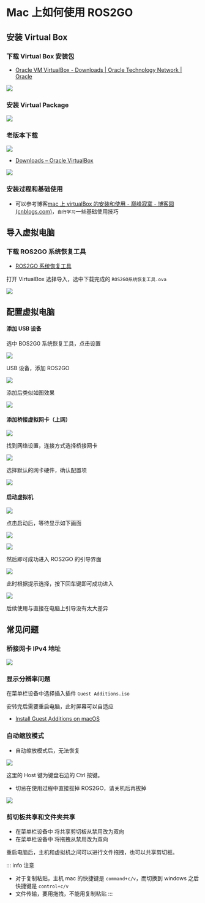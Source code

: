 # Mac 上如何使用 ROS2GO

## 安装 Virtual Box

### 下载 Virtual Box 安装包

- [Oracle VM VirtualBox - Downloads | Oracle Technology Network | Oracle](https://www.oracle.com/virtualization/technologies/vm/downloads/virtualbox-downloads.html)

![](https://tianbot-pic.oss-cn-beijing.aliyuncs.com/tianbot-pic/Tianbot-Docimage-20240923110331763.png)

### 安装 Virtual Package

![](https://tianbot-pic.oss-cn-beijing.aliyuncs.com/tianbot-pic/Tianbot-Docimage-20240923110235567.png)

### 老版本下载

![](https://tianbot-pic.oss-cn-beijing.aliyuncs.com/tianbot-pic/Tianbot-Docimage-20240923110530787.png)

- [Downloads – Oracle VirtualBox](https://www.virtualbox.org/wiki/Downloads)

![](https://tianbot-pic.oss-cn-beijing.aliyuncs.com/tianbot-pic/Tianbot-Docimage-20240923110901629.png)

### 安装过程和基础使用

- 可以参考博客[mac 上 virtualBox 的安装和使用 - 巅峰寂寞 - 博客园 (cnblogs.com)](https://www.cnblogs.com/andong2015/p/7688120.html)，`自行学习`一些基础使用技巧

## 导入虚拟电脑

### 下载 ROS2GO 系统恢复工具

- [ROS2GO 系统恢复工具](https://docs.tianbot.com/ros2go/guide/how-to-recover.html#ros2go-recovery-tool)

打开 VirtualBox 选择导入，选中下载完成的 `ROS2GO系统恢复工具.ova`

![](https://tianbot-pic.oss-cn-beijing.aliyuncs.com/tianbot/202209201555697.png)

## 配置虚拟电脑

#### 添加 USB 设备

选中 BOS2G0 系统恢复工具，点击设置

![](https://tianbot-pic.oss-cn-beijing.aliyuncs.com/tianbot/202209201555440.png)

USB 设备，添加 ROS2GO

![](https://tianbot-pic.oss-cn-beijing.aliyuncs.com/tianbot/202209201555129.png)

添加后类似如图效果

![](https://tianbot-pic.oss-cn-beijing.aliyuncs.com/tianbot/202209201555073.png)

#### 添加桥接虚拟网卡（上网）

![](https://tianbot-pic.oss-cn-beijing.aliyuncs.com/tianbot-pic/Tianbot-Docimage-20240923150013512.png)

找到网络设置，连接方式选择桥接网卡

![](https://tianbot-pic.oss-cn-beijing.aliyuncs.com/tianbot-pic/Tianbot-Docimage-20240923150509265.png)

选择默认的网卡硬件，确认配置项

![](https://tianbot-pic.oss-cn-beijing.aliyuncs.com/tianbot-pic/Tianbot-Docimage-20240923150953807.png)

#### 启动虚拟机

![](https://tianbot-pic.oss-cn-beijing.aliyuncs.com/tianbot/202209201555694.png)

点击启动后，等待显示如下画面

![](https://tianbot-pic.oss-cn-beijing.aliyuncs.com/tianbot-pic/Tianbot-Docimage-20240923144544365.png)

![](https://tianbot-pic.oss-cn-beijing.aliyuncs.com/tianbot-pic/Tianbot-Doc17270740372157.png)

然后即可成功进入 ROS2GO 的引导界面

![](https://tianbot-pic.oss-cn-beijing.aliyuncs.com/tianbot-pic/Tianbot-DocTianbot-Docimage-20240103155011818.png)

此时根据提示选择，按下回车键即可成功进入

![](https://tianbot-pic.oss-cn-beijing.aliyuncs.com/tianbot/202109241903118.webp)

后续使用与直接在电脑上引导没有太大差异

## 常见问题

### 桥接网卡 IPv4 地址

![](https://tianbot-pic.oss-cn-beijing.aliyuncs.com/tianbot-pic/Tianbot-Doc17270744583286.png)

### 显示分辨率问题

在菜单栏设备中选择插入插件 `Guest Additions.iso`

安转完后需要重启电脑，此时屏幕可以自适应

- [Install Guest Additions on macOS](https://github.com/geerlingguy/macos-virtualbox-vm/issues/79)

### 自动缩放模式

- 自动缩放模式后，无法恢复

![](https://tianbot-pic.oss-cn-beijing.aliyuncs.com/tianbot-pic/Tianbot-Docimage-20240923151503974.png)

这里的 Host 键为键盘右边的 Ctrl 按键。

- 切忌在使用过程中直接拔掉 ROS2GO，请关机后再拔掉

![](https://tianbot-pic.oss-cn-beijing.aliyuncs.com/tianbot-pic/Tianbot-Docimage-20240923152003434.png)

### 剪切板共享和文件夹共享

- 在菜单栏设备中 将共享剪切板从禁用改为双向
- 在菜单栏设备中 将拖拽从禁用改为双向

重启电脑后，主机和虚拟机之间可以进行文件拖拽，也可以共享剪切板。

::: info 注意
- 对于复制粘贴，主机 mac 的快捷键是 `command+c/v`，而切换到 windows 之后快捷键是 `control+c/v`
- 文件传输，要用拖拽，不能用复制粘贴
:::